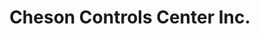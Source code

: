 ---
title: "Cheson Controls Center Inc."
url: /manila/cheson-controls-center-inc/
shop: Eisenwaren
---
